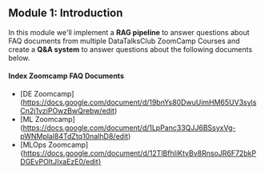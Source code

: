 ## Module 1: Introduction
In this module we'll implement a **RAG pipeline** to answer questions about FAQ documents from multiple DataTalksClub ZoomCamp Courses and create a **Q&A system** to answer questions about the following documents below. 

#### Index Zoomcamp FAQ Documents
- [DE Zoomcamp] (https://docs.google.com/document/d/19bnYs80DwuUimHM65UV3sylsCn2j1vziPOwzBwQrebw/edit)
- [ML Zoomcamp] (https://docs.google.com/document/d/1LpPanc33QJJ6BSsyxVg-pWNMplal84TdZtq10naIhD8/edit)
- [MLOps Zoomcamp] {https://docs.google.com/document/d/12TlBfhIiKtyBv8RnsoJR6F72bkPDGEvPOItJIxaEzE0/edit}
